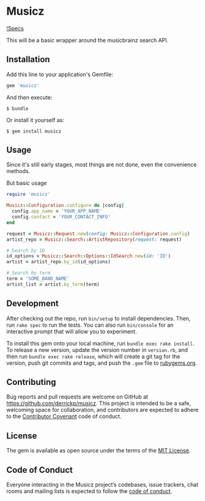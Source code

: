 # Musicz
[!Specs](https://github.com/derrickp/musicz/workflows/Specs/badge.svg)

This will be a basic wrapper around the musicbrainz search API.

## Installation

Add this line to your application's Gemfile:

```ruby
gem 'musicz'
```

And then execute:

    $ bundle

Or install it yourself as:

    $ gem install musicz

## Usage

Since it's still early stages, most things are not done, even the convenience methods.

But basic usage

```ruby
require 'musicz'

Musicz::Configuration.configure do |config|
  config.app_name = 'YOUR_APP_NAME'
  config.contact = 'YOUR_CONTACT_INFO'
end

request = Musicz::Request.new(config: Musicz::Configuration.config)
artist_repo = Musicz::Search::ArtistRepository(request: request)

# Search by ID
id_options = Musicz::Search::Options::IdSearch.new(id: 'ID')
artist = artist_repo.by_id(id_options)

# Search by term
term = 'SOME_BAND_NAME'
artist_list = artist.by_term(term)
```

## Development

After checking out the repo, run `bin/setup` to install dependencies. Then, run `rake spec` to run the tests. You can also run `bin/console` for an interactive prompt that will allow you to experiment.

To install this gem onto your local machine, run `bundle exec rake install`. To release a new version, update the version number in `version.rb`, and then run `bundle exec rake release`, which will create a git tag for the version, push git commits and tags, and push the `.gem` file to [rubygems.org](https://rubygems.org).

## Contributing

Bug reports and pull requests are welcome on GitHub at https://github.com/derrickp/musicz. This project is intended to be a safe, welcoming space for collaboration, and contributors are expected to adhere to the [Contributor Covenant](http://contributor-covenant.org) code of conduct.

## License

The gem is available as open source under the terms of the [MIT License](https://opensource.org/licenses/MIT).

## Code of Conduct

Everyone interacting in the Musicz project’s codebases, issue trackers, chat rooms and mailing lists is expected to follow the [code of conduct](https://github.com/[USERNAME]/musicz/blob/master/CODE_OF_CONDUCT.md).

